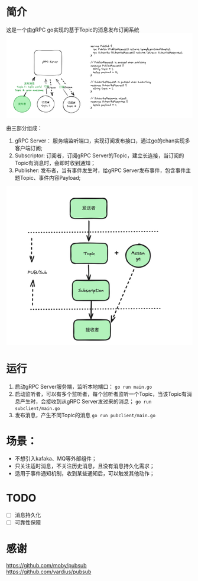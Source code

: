 # 简介
这是一个由gRPC go实现的基于Topic的消息发布订阅系统
![img.png](./docs/img.png)

由三部分组成：

1. gRPC Server： 服务端监听端口，实现订阅发布接口，通过go的chan实现多客户端订阅;
2. Subscriptor: 订阅者，订阅gRPC Server的Topic，建立长连接，当订阅的Topic有消息时，会即时收到通知；
3. Publisher: 发布者，当有事件发生时，给gRPC Server发布事件，包含事件主题Topic、事件内容Payload;

![pubsub.png](./docs/pubsub.png)


# 运行
1. 启动gRPC Server服务端，监听本地端口：
   `go run main.go`
2. 启动监听者，可以有多个监听者，每个监听者监听一个Topic，当该Topic有消息产生时，会接收到从gRPC Server发过来的消息；
  `go run subclient/main.go`
3. 发布消息，产生不同Topic的消息
  `go run pubclient/main.go`

# 场景：

- 不想引入kafaka、MQ等外部组件；
- 只关注适时消息，不关注历史消息，且没有消息持久化需求；
- 适用于事件通知机制，收到某些通知后，可以触发其他动作；

# TODO
- [ ] 消息持久化
- [ ] 可靠性保障 

# 感谢

https://github.com/moby/pubsub  
https://github.com/vardius/pubsub
